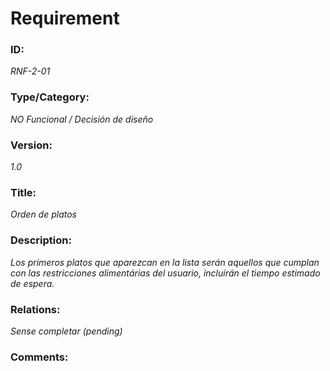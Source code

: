 # Requirement 
### ID: 
_RNF-2-01_

### Type/Category: 
_NO Funcional / Decisión de diseño_

### Version: 
_1.0_ 

### Title: 
_Orden de platos_ 

### Description: 
_Los primeros platos que aparezcan en la lista serán aquellos que cumplan con las restricciones alimentárias del usuario, incluirán el tiempo estimado de espera._

### Relations: 
_Sense completar (pending)_ 

### Comments: 
